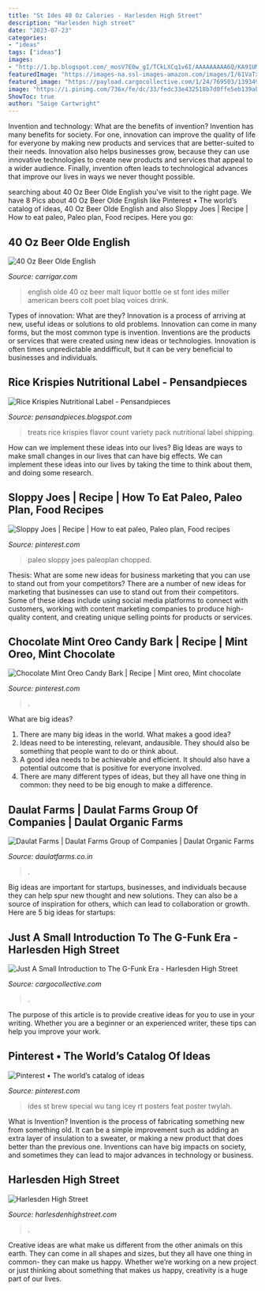 ```yaml
---
title: "St Ides 40 Oz Calories - Harlesden High Street"
description: "Harlesden high street"
date: "2023-07-23"
categories:
- "ideas"
tags: ["ideas"]
images:
- "http://1.bp.blogspot.com/_mosV7E0w_gI/TCkLXCq1v6I/AAAAAAAAA6Q/KA91UMEcA84/s1600/usa-miller-olde-english-800.jpg"
featuredImage: "https://images-na.ssl-images-amazon.com/images/I/61VaTxX4j%2BL.jpg"
featured_image: "https://payload.cargocollective.com/1/24/769503/13934947/Joe-Cool---Sir-Dogg-DSC04862_1340_c.jpg"
image: "https://i.pinimg.com/736x/fe/dc/33/fedc33e432518b7d0ffe5eb139ab0450--holiday-gifts-holiday-desserts.jpg"
ShowToc: true
author: "Saige Cartwright"
---
```



Invention and technology: What are the benefits of invention?
Invention has many benefits for society. For one, innovation can improve the quality of life for everyone by making new products and services that are better-suited to their needs. Innovation also helps businesses grow, because they can use innovative technologies to create new products and services that appeal to a wider audience. Finally, invention often leads to technological advances that improve our lives in ways we never thought possible.

	

		
searching about 40 Oz Beer Olde English you've visit to the right page. We have 8 Pics about 40 Oz Beer Olde English like Pinterest • The world’s catalog of ideas, 40 Oz Beer Olde English and also Sloppy Joes | Recipe | How to eat paleo, Paleo plan, Food recipes. Here you go:
		
    
## 40 Oz Beer Olde English

<img loading=lazy src="http://1.bp.blogspot.com/_mosV7E0w_gI/TCkLXCq1v6I/AAAAAAAAA6Q/KA91UMEcA84/s1600/usa-miller-olde-english-800.jpg" onerror="this.onerror=null;this.src='https://tse1.mm.bing.net/th?id=OIP.m4GUSUmFOIUgg4gTlvipsQHaLL&amp;pid=15.1';" alt="40 Oz Beer Olde English">

_Source: carrigar.com_

>english olde 40 oz beer malt liquor bottle oe st font ides miller american beers colt poet blaq voices drink. 

	

Types of innovation: What are they?
Innovation is a process of arriving at new, useful ideas or solutions to old problems. Innovation can come in many forms, but the most common type is invention. Inventions are the products or services that were created using new ideas or technologies. Innovation is often times unpredictable anddifficult, but it can be very beneficial to businesses and individuals.

    
## Rice Krispies Nutritional Label - Pensandpieces

<img loading=lazy src="https://images-na.ssl-images-amazon.com/images/I/61VaTxX4j%2BL.jpg" onerror="this.onerror=null;this.src='https://tse4.mm.bing.net/th?id=OIP.98HAhMa_1l0C_bXLcBiJmwHaGh&amp;pid=15.1';" alt="Rice Krispies Nutritional Label - Pensandpieces">

_Source: pensandpieces.blogspot.com_

>treats rice krispies flavor count variety pack nutritional label shipping. 

	

How can we implement these ideas into our lives?
Big Ideas are ways to make small changes in our lives that can have big effects. We can implement these ideas into our lives by taking the time to think about them, and doing some research.

    
## Sloppy Joes | Recipe | How To Eat Paleo, Paleo Plan, Food Recipes

<img loading=lazy src="https://i.pinimg.com/originals/9e/71/8d/9e718d45db69e194b2937e7f7ad51eee.jpg" onerror="this.onerror=null;this.src='https://tse1.mm.bing.net/th?id=OIP.2hBcCUyUXgq-P7zBXEcKaQHaE5&amp;pid=15.1';" alt="Sloppy Joes | Recipe | How to eat paleo, Paleo plan, Food recipes">

_Source: pinterest.com_

>paleo sloppy joes paleoplan chopped. 

	

Thesis: What are some new ideas for business marketing that you can use to stand out from your competitors?
There are a number of new ideas for marketing that businesses can use to stand out from their competitors. Some of these ideas include using social media platforms to connect with customers, working with content marketing companies to produce high-quality content, and creating unique selling points for products or services.

    
## Chocolate Mint Oreo Candy Bark | Recipe | Mint Oreo, Mint Chocolate

<img loading=lazy src="https://i.pinimg.com/736x/fe/dc/33/fedc33e432518b7d0ffe5eb139ab0450--holiday-gifts-holiday-desserts.jpg" onerror="this.onerror=null;this.src='https://tse2.mm.bing.net/th?id=OIP.vDdBdLPJE_k2R0HUaYcTfAHaEo&amp;pid=15.1';" alt="Chocolate Mint Oreo Candy Bark | Recipe | Mint oreo, Mint chocolate">

_Source: pinterest.com_

>. 

	

What are big ideas?
1. There are many big ideas in the world. What makes a good idea?
2. Ideas need to be interesting, relevant, andausible. They should also be something that people want to do or think about.
3. A good idea needs to be achievable and efficient. It should also have a potential outcome that is positive for everyone involved.
4. There are many different types of ideas, but they all have one thing in common: they need to be big enough to make a difference.

    
## Daulat Farms | Daulat Farms Group Of Companies | Daulat Organic Farms

<img loading=lazy src="https://img1.wsimg.com/isteam/ip/04433131-cbb7-4d56-8eab-043900564722/logo/62182fd7-c82f-4299-b13b-37d25eb795ac.png/:/rs%3dw:1023%2ccg:true%2cm/rs%3dh:184/qt%3dq:95" onerror="this.onerror=null;this.src='https://tse1.mm.bing.net/th?id=OIP.4goMGP7EBb-9ziGKOJwuGwHaCS&amp;pid=15.1';" alt="Daulat Farms | Daulat Farms Group of Companies | Daulat Organic Farms">

_Source: daulatfarms.co.in_

>. 

	

Big ideas are important for startups, businesses, and individuals because they can help spur new thought and new solutions. They can also be a source of inspiration for others, which can lead to collaboration or growth. Here are 5 big ideas for startups:

    
## Just A Small Introduction To The G-Funk Era - Harlesden High Street

<img loading=lazy src="https://payload.cargocollective.com/1/24/769503/13934947/Joe-Cool---Sir-Dogg-DSC04862_1340_c.jpg" onerror="this.onerror=null;this.src='https://tse2.mm.bing.net/th?id=OIP.Vb9sQGcSfV5qWOK-rMSOvAHaE8&amp;pid=15.1';" alt="Just A Small Introduction to The G-Funk Era - Harlesden High Street">

_Source: cargocollective.com_

>. 

	

The purpose of this article is to provide creative ideas for you to use in your writing. Whether you are a beginner or an experienced writer, these tips can help you improve your work.

    
## Pinterest • The World’s Catalog Of Ideas

<img loading=lazy src="https://s-media-cache-ak0.pinimg.com/736x/09/65/cb/0965cb85edc837aa0604197d943c9646.jpg" onerror="this.onerror=null;this.src='https://tse3.mm.bing.net/th?id=OIP.o6qVJYvuQ21qSf6C5Lx2vgHaHa&amp;pid=15.1';" alt="Pinterest • The world’s catalog of ideas">

_Source: pinterest.com_

>ides st brew special wu tang icey rt posters feat poster twylah. 

	

What is Invention?
Invention is the process of fabricating something new from something old. It can be a simple improvement such as adding an extra layer of insulation to a sweater, or making a new product that does better than the previous one. Inventions can have big impacts on society, and sometimes they can lead to major advances in technology or business.

    
## Harlesden High Street

<img loading=lazy src="https://www.thegoodoldayz.com/files/tgod/covers Discogs/t/tha-doggfather/discogs/tha-doggfather-600-594-3.jpg" onerror="this.onerror=null;this.src='https://tse3.mm.bing.net/th?id=OIP.dT5vh1o6q1X5fwdtTUFOqQHaHW&amp;pid=15.1';" alt="Harlesden High Street">

_Source: harlesdenhighstreet.com_

>. 

	

Creative ideas are what make us different from the other animals on this earth. They can come in all shapes and sizes, but they all have one thing in common- they can make us happy. Whether we’re working on a new project or just thinking about something that makes us happy, creativity is a huge part of our lives.

